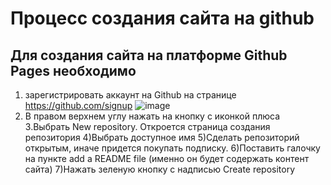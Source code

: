 # Процесс создания сайта на github
## Для создания сайта на платформе Github Pages необходимо 
1. зарегистрировать аккаунт на Github на странице https://github.com/signup
![image](https://github.com/user-attachments/assets/cc5ce924-01a7-4106-9a0c-e4c7e9cf1305)
3. В правом верхнем углу нажать на кнопку с иконкой плюса
3.Выбрать New repository. Откроется страница создания репозитория
4)Выбрать доступное имя
5)Сделать репозиторий открытым, иначе придется покупать подписку.
6)Поставить галочку на пункте add a README file (именно он будет содержать контент сайта)
7)Нажать зеленую кнопку с надписью Create repository
